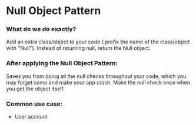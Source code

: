 # Null Object Pattern

### What do we do exactly?
Add an extra class/object to your code ( prefix the name of the class/object with "Null").
Instead of returning null, return the Null object.

### After applying the Null Object Pattern:
Saves you from doing all the null checks throughout your code, which you may forget some and make your app crash. 
Make the null check once when you get the object itself.


### Common use case:
- User account

